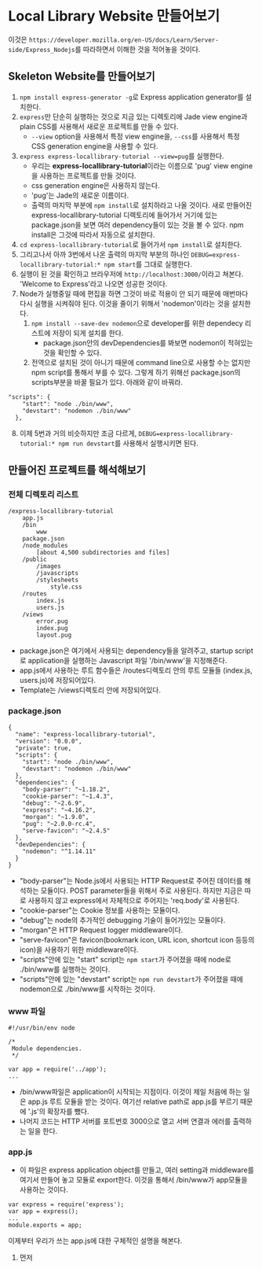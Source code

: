 Local Library Website 만들어보기
================================
이것은 `https://developer.mozilla.org/en-US/docs/Learn/Server-side/Express_Nodejs`를 따라하면서 이해한 것을 적어놓을 것이다.

Skeleton Website를 만들어보기
-----------------------------
1. `npm install express-generator -g`로 Express application generator를 설치한다.
2. `express`만 단순히 실행하는 것으로 지금 있는 디렉토리에 Jade view engine과 plain CSS를 사용해서 새로운 프로젝트를 만들 수 있다.
	* `--view` option을 사용해서 특정 view engine을, `--css`를 사용해서 특정 CSS generation engine을 사용할 수 있다.
3. `express express-locallibrary-tutorial --view=pug`를 실행한다.
	* 우리는 **express-locallibrary-tutorial**이라는 이름으로 'pug' view engine을 사용하는 프로젝트를 만들 것이다.
	* css generation engine은 사용하지 않는다.
	* 'pug'는 Jade의 새로운 이름이다.
	* 출력의 마지막 부분에 `npm install`로 설치하라고 나올 것이다. 새로 만들어진 express-locallibrary-tutorial 디렉토리에 들어가서 거기에 있는 package.json을 보면 여러 dependency들이 있는 것을 볼 수 있다. npm install은 그것에 따라서 자동으로 설치한다.
4. `cd express-locallibrary-tutorial`로 들어가서 `npm install`로 설치한다.
5. 그리고나서 아까 3번에서 나온 출력의 마지막 부분의 하나인 `DEBUG=express-locallibrary-tutorial:* npm start`를 그대로 실행한다.
6. 실행이 된 것을 확인하고 브라우저에 `http://localhost:3000/`이라고 쳐본다. 'Welcome to Express'라고 나오면 성공한 것이다.
7. Node가 실행중일 때에 편집을 하면 그것이 바로 적용이 안 되기 때문에 매번마다 다시 실행을 시켜줘야 된다. 이것을 줄이기 위해서 'nodemon'이라는 것을 설치한다.
	1. `npm install --save-dev nodemon`으로 developer를 위한 dependecy 리스트에 저장이 되게 설치를 한다.
		* package.json안의 devDependencies를 봐보면 nodemon이 적혀있는 것을 확인할 수 있다.
	2. 전역으로 설치된 것이 아니기 때문에 command line으로 사용할 수는 없지만 npm script를 통해서 부를 수 있다. 그렇게 하기 위해선 package.json의 scripts부분을 바꿀 필요가 있다. 아래와 같이 바꿔라.


~~~
"scripts": {
    "start": "node ./bin/www",
    "devstart": "nodemon ./bin/www"
  },
~~~

8. 이제 5번과 거의 비슷하지만 조금 다르게, `DEBUG=express-locallibrary-tutorial:* npm run devstart`를 사용해서 실행시키면 된다.



만들어진 프로젝트를 해석해보기
------------------------------

### 전체 디렉토리 리스트

~~~
/express-locallibrary-tutorial
    app.js
    /bin
        www
    package.json
    /node_modules
        [about 4,500 subdirectories and files]
    /public
        /images
        /javascripts
        /stylesheets
            style.css
    /routes
        index.js
        users.js
    /views
        error.pug
        index.pug
        layout.pug
~~~
* package.json은 여기에서 사용되는 dependency들을 알려주고, startup script로 application을 실행하는 Javascript 파일 '/bin/www'을 지정해준다.
* app.js에서 사용하는 루트 함수들은 /routes디렉토리 안의 루트 모듈들 (index.js, users.js)에 저장되어있다.
* Template는 /views디렉토리 안에 저장되어있다.


### package.json

~~~
{
  "name": "express-locallibrary-tutorial",
  "version": "0.0.0",
  "private": true,
  "scripts": {
    "start": "node ./bin/www",
    "devstart": "nodemon ./bin/www"
  },
  "dependencies": {
    "body-parser": "~1.18.2",
    "cookie-parser": "~1.4.3",
    "debug": "~2.6.9",
    "express": "~4.16.2",
    "morgan": "~1.9.0",
    "pug": "~2.0.0-rc.4",
    "serve-favicon": "~2.4.5"
  },
  "devDependencies": {
    "nodemon": "^1.14.11"
  }
}
~~~
* "body-parser"는 Node.js에서 사용되는 HTTP Request로 주어진 데이터를 해석하는 모듈이다. POST parameter들을 위해서 주로 사용된다. 하지만 지금은 따로 사용하지 않고 express에서 자체적으로 주어지는 'req.body'로 사용된다.
* "cookie-parser"는 Cookie 정보를 사용하는 모듈이다.
* "debug"는 node의 추가적인 debugging 기술이 들어가있는 모듈이다.
* "morgan"은 HTTP Request logger middleware이다.
* "serve-favicon"은 favicon(bookmark icon, URL icon, shortcut icon 등등의 icon)을 사용하기 위한 middleware이다.
* "scripts"안에 있는 "start" script는 `npm start`가 주어졌을 때에 node로 ./bin/www를 실행하는 것이다.
* "scripts"안에 있는 "devstart" script는 `npm run devstart`가 주어졌을 때에 nodemon으로 ./bin/www를 시작하는 것이다.


### www 파일

~~~
#!/usr/bin/env node

/*
 Module dependencies.
 */

var app = require('../app');
...
~~~

* /bin/www파일은 application이 시작되는 지점이다. 이것이 제일 처음에 하는 일은 app.js 루트 모듈을 받는 것이다. 여기선 relative path로 app.js를 부르기 때문에 '.js'의 확장자를 뺐다.
* 나머지 코드는 HTTP 서버를 포트번호 3000으로 열고 서버 연결과 에러를 출력하는 일을 한다.


### app.js

* 이 파일은 express application object를 만들고, 여러 setting과 middleware를 여기서 만들어 놓고 모듈로 export한다. 이것을 통해서 /bin/www가 app모듈을 사용하는 것이다.

~~~
var express = require('express');
var app = express();
...
module.exports = app;
~~~

이제부터 우리가 쓰는 app.js에 대한 구체적인 설명을 해본다.

1. 먼저 












